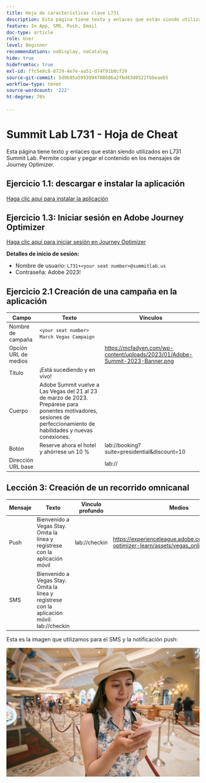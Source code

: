 ```yaml
---
title: Hoja de características clave L731
description: Esta página tiene texto y enlaces que están siendo utilizados en L731 Summit Lab.
feature: In App, SMS, Push, Email
doc-type: article
role: User
level: Beginner
recommendations: noDisplay, noCatalog
hide: true
hidefromtoc: true
exl-id: ffc5e8c8-8729-4e7e-aa51-d74f91b0cf29
source-git-commit: 5d9b95a5953994708686a2fbd83d0522fbbeaeb5
workflow-type: tm+mt
source-wordcount: '222'
ht-degree: 76%

---
```


# Summit Lab L731 - Hoja de Cheat

Esta página tiene texto y enlaces que están siendo utilizados en L731 Summit Lab. Permite copiar y pegar el contenido en los mensajes de Journey Optimizer.

## Ejercicio 1.1: descargar e instalar la aplicación

[Haga clic aquí para instalar la aplicación](https://testflight.apple.com/join/H0N5iWvW)

## Ejercicio 1.3: Iniciar sesión en Adobe Journey Optimizer

[Haga clic aquí para iniciar sesión en Journey Optimizer](https://experience.adobe.com/#/@techmarketingdemos/sname:summit-2023-ajo-lab/journey-optimizer/home)

**Detalles de inicio de sesión:**

* Nombre de usuario: `L731+<your seat number>@summitlab.us`
* Contraseña: Adobe 2023!


## Ejercicio 2.1 Creación de una campaña en la aplicación

| Campo | Texto | Vínculos |
|----|----|----|
| Nombre de campaña | `<your seat number> March Vegas Campaign` |  |
| Opción URL de medios |  | https://mcfadyen.com/wp-content/uploads/2023/01/Adobe-Summit-2023-Banner.png |
| Título | ¡Está sucediendo y en vivo! |  |
| Cuerpo | Adobe Summit vuelve a Las Vegas del 21 al 23 de marzo de 2023. Prepárese para ponentes motivadores, sesiones de perfeccionamiento de habilidades y nuevas conexiones. |  |
| Botón | Reserve ahora el hotel y ahórrese un 10 % | lab://booking?suite=presidential&amp;discount=10 |
| Dirección URL base |  | lab:// |



## Lección 3: Creación de un recorrido omnicanal

| Mensaje | Texto | Vínculo profundo | Medios |
|----|----|----|----|
| Push | Bienvenido a Vegas Stay. Omita la línea y regístrese con la aplicación móvil | lab://checkin | https://experienceleague.adobe.com/docs/journey-optimizer-learn/assets/vegas_online_check_in.jpg |
| SMS | Bienvenido a Vegas Stay. Omita la línea y regístrese con la aplicación móvil: lab://checkin |  |


Esta es la imagen que utilizamos para el SMS y la notificación push:

![Registro en línea](/help/assets/vegas_online_check_in.jpg)
